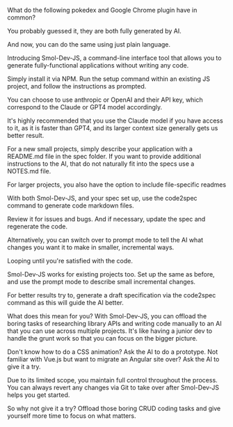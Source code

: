 What do the following pokedex and Google Chrome plugin have in common? 

You probably guessed it, they are both fully generated by AI.

And now, you can do the same using just plain language.

Introducing Smol-Dev-JS, a command-line interface tool that allows you to generate fully-functional applications without writing any code. 

Simply install it via NPM. Run the setup command within an existing JS project, and follow the instructions as prompted. 

You can choose to use anthropic or OpenAI and their API key, which correspond to the Claude or GPT4 model accordingly.

It's highly recommended that you use the Claude model if you have access to it, as it is faster than GPT4, and its larger context size generally gets us better result.

For a new small projects, simply describe your application with a README.md file in the spec folder. If you want to provide additional instructions to the AI, that do not naturally fit into the specs use a NOTES.md file.

For larger projects, you also have the option to include file-specific readmes

With both Smol-Dev-JS, and your spec set up, use the code2spec command to generate code markdown files. 

Review it for issues and bugs. And if necessary, update the spec and regenerate the code. 

Alternatively, you can switch over to prompt mode to tell the AI what changes you want it to make in smaller, incremental ways. 

Looping until you're satisfied with the code.

Smol-Dev-JS works for existing projects too. Set up the same as before, and use the prompt mode to describe small incremental changes. 

For better results try to, generate a draft specification via the code2spec command as this will guide the AI better.

What does this mean for you? With Smol-Dev-JS, you can offload the boring tasks of researching library APIs and writing code manually to an AI that you can use across multiple projects. It's like having a junior dev to handle the grunt work so that you can focus on the bigger picture.

Don't know how to do a CSS animation? Ask the AI to do a prototype. Not familiar with Vue.js but want to migrate an Angular site over? Ask the AI to give it a try.

Due to its limited scope, you maintain full control throughout the process. You can always revert any changes via Git to take over after Smol-Dev-JS helps you get started.

So why not give it a try? Offload those boring CRUD coding tasks and give yourself more time to focus on what matters.